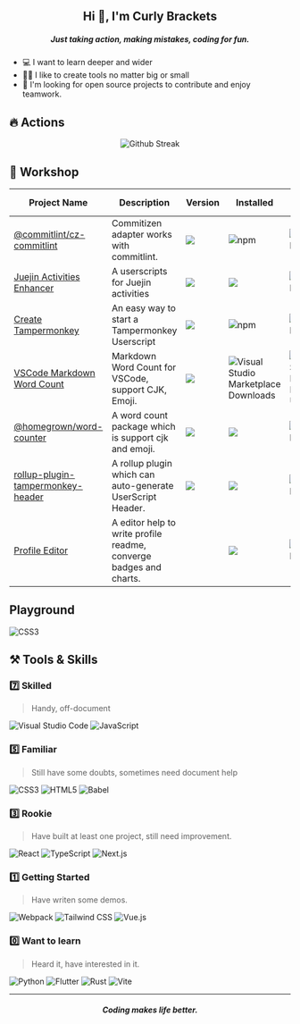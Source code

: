 <h2 align="center">Hi 👋, I'm Curly Brackets</h2>
<h5 align="center">Just taking action, making mistakes, coding for fun.</h5>

- 💻 I want to learn deeper and wider
- 👨‍🍳‍ I like to create tools no matter big or small
- 🤗 I'm looking for open source projects to contribute and enjoy teamwork.

## 🔥 Actions

<p align="center">
<img src="https://github-readme-streak-stats.herokuapp.com/?user=curly210102&theme=highcontrast&fire=df3434&hide_border=true" alt="Github Streak"/>
</p>

## 🎥 Workshop

| Project Name | Description | Version | Installed | Last Updated | Try it out
| --- | --- | --- | --- | --- | --- |
| [@commitlint/cz-commitlint](https://github.com/curly210102/commitlint) | Commitizen adapter works with commitlint. | ![](https://img.shields.io/npm/v/@commitlint/cz-commitlint?style=flat-square) | ![npm](https://img.shields.io/npm/dw/@commitlint/cz-commitlint?color=090&style=flat-square) | ![GitHub last commit](https://img.shields.io/github/last-commit/curly210102/commitlint?color=ffbc00&style=flat-square) | [NPM](https://www.npmjs.com/package/@commitlint/cz-commitlint)
 | [Juejin Activities Enhancer](https://github.com/curly210102/UserScripts) | A userscripts for Juejin activities | ![](https://img.shields.io/badge/dynamic/json?style=flat-square&label=version&query=version&url=https%3A%2F%2Fuserscripts-7458gik6p0uy.runkit.sh%2Fgreasyfork%2F433255) | ![](https://img.shields.io/badge/dynamic/json?style=flat-square&color=090&label=updates&query=totalChecks&url=https%3A%2F%2Fuserscripts-7458gik6p0uy.runkit.sh%2Fgreasyfork%2F433255) | ![GitHub last commit](https://img.shields.io/github/last-commit/curly210102/UserScripts?color=ffbc00&style=flat-square) | [Greasy Fork](https://greasyfork.org/zh-CN/scripts/433255-juejin-activities-enhancer)
  | [Create Tampermonkey](https://github.com/curly210102/create-tampermonkey) | An easy way to start a Tampermonkey Userscript | ![](https://img.shields.io/npm/v/create-tampermonkey?style=flat-square)  | ![npm](https://img.shields.io/npm/dw/create-tampermonkey?color=090&style=flat-square) | ![GitHub last commit](https://img.shields.io/github/last-commit/curly210102/create-tampermonkey?color=ffbc00&style=flat-square) | [NPM](https://www.npmjs.com/package/create-tampermonkey)
  | [VSCode Markdown Word Count](https://github.com/curly210102/vscode-markdown-word-count) | Markdown Word Count for VSCode, support CJK, Emoji. | ![](https://img.shields.io/visual-studio-marketplace/v/curlybrackets.markdown-word-count?style=flat-square) |![Visual Studio Marketplace Downloads](https://img.shields.io/visual-studio-marketplace/d/curlybrackets.markdown-word-count?color=090&style=flat-square) | ![Visual Studio Marketplace Last Updated](https://img.shields.io/visual-studio-marketplace/last-updated/CurlyBrackets.markdown-word-count?color=ffbc00&style=flat-square) | [Marketplace](https://marketplace.visualstudio.com/items?itemName=CurlyBrackets.markdown-word-count)
| [@homegrown/word-counter](https://github.com/curly210102/word-counter) | A word count package which is support cjk and emoji. | ![](https://img.shields.io/npm/v/@homegrown/word-counter?style=flat-square) | ![](https://img.shields.io/npm/dw/@homegrown/word-counter?color=090&style=flat-square) | ![GitHub last commit](https://img.shields.io/github/last-commit/curly210102/word-counter?color=ffbc00&style=flat-square) | [NPM](https://www.npmjs.com/package/@homegrown/word-counter)
  | [rollup-plugin-tampermonkey-header](https://github.com/curly210102/rollup-plugin-tampermonkey-header) | A rollup plugin which can auto-generate UserScript Header. | ![](https://img.shields.io/npm/v/rollup-plugin-tampermonkey-header?style=flat-square) | ![](https://img.shields.io/npm/dw/rollup-plugin-tampermonkey-header?color=090&style=flat-square) | ![GitHub last commit](https://img.shields.io/github/last-commit/curly210102/rollup-plugin-tampermonkey-header?color=ffbc00&style=flat-square) | [NPM](https://www.npmjs.com/package/rollup-plugin-tampermonkey-header)
| [Profile Editor](https://github.com/curly210102/profile-editor) | A editor help to write profile readme, converge badges and charts. | | ![](https://badges.pufler.dev/visits/curly210102/profile-editor?style=flat-square&color=090&label=Repo%20Visited) | ![GitHub last commit](https://img.shields.io/github/last-commit/curly210102/profile-editor?style=flat-square&color=ffbc00) | [Vercel App](https://readme-editor-xi.vercel.app/)

## Playground

![CSS3](https://img.shields.io/badge/FUN%20WITH%20CSS-143?style=for-the-badge&logo=css3&color=1572B6&logoColor=fff)


## :hammer_and_pick: Tools & Skills

### 7️⃣ Skilled
> Handy, off-document

![Visual Studio Code](https://img.shields.io/badge/VSCode-143?style=for-the-badge&logo=visualstudiocode&color=007ACC&logoColor=fff) 
![JavaScript](https://img.shields.io/badge/JavaScript-143?style=for-the-badge&logo=javascript&color=F7DF1E&logoColor=000)

### 5️⃣ Familiar
> Still have some doubts, sometimes need document help

![CSS3](https://img.shields.io/badge/CSS3-143?style=for-the-badge&logo=css3&color=1572B6&logoColor=fff) 
![HTML5](https://img.shields.io/badge/HTML5-143?style=for-the-badge&logo=html5&color=E34F26&logoColor=fff)
![Babel](https://img.shields.io/badge/Babel-143?style=for-the-badge&logo=babel&color=F9DC3E&logoColor=000)

### 3️⃣ Rookie
> Have built at least one project, still need improvement.

![React](https://img.shields.io/badge/React-143?style=for-the-badge&logo=react&color=61DAFB&logoColor=000)
![TypeScript](https://img.shields.io/badge/TypeScript-143?style=for-the-badge&logo=typescript&color=3178C6&logoColor=fff)
![Next.js](https://img.shields.io/badge/Next.js-143?style=for-the-badge&logo=nextdotjs&color=000000&logoColor=fff)
### 1️⃣ Getting Started
> Have writen some demos.

![Webpack](https://img.shields.io/badge/Webpack-143?style=for-the-badge&logo=webpack&color=8DD6F9&logoColor=000)
![Tailwind CSS](https://img.shields.io/badge/Tailwind%20CSS-143?style=for-the-badge&logo=tailwindcss&color=38B2AC&logoColor=000)
![Vue.js](https://img.shields.io/badge/Vue.js-143?style=for-the-badge&logo=vuedotjs&color=4FC08D&logoColor=000)
### 0️⃣ Want to learn
> Heard it, have interested in it.

![Python](https://img.shields.io/badge/Python-143?style=for-the-badge&logo=python&color=3776AB&logoColor=fff)
![Flutter](https://img.shields.io/badge/Flutter-143?style=for-the-badge&logo=flutter&color=02569B&logoColor=fff)
![Rust](https://img.shields.io/badge/Rust-143?style=for-the-badge&logo=rust&color=000000&logoColor=fff)
![Vite](https://img.shields.io/badge/Vite-143?style=for-the-badge&logo=vite&color=646CFF&logoColor=fff)

<hr />
<h5 align="center">Coding makes life better.</h5>

